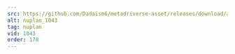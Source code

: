 ```yaml
---
src: https://github.com/Dadaism6/metadriverse-asset/releases/download/assetsv1.0.4/nuplan_1043.mp4
alt: nuplan_1043
tag: nuplan
vid: 1043
order: 178
---
```

